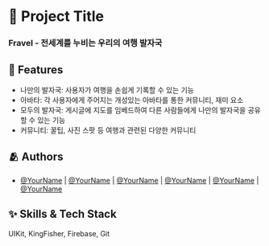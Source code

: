 # :iphone: Project Title

### Fravel - 전세계를 누비는 우리의 여행 발자국


## :pushpin: Features
- 나만의 발자국: 사용자가 여행을 손쉽게 기록할 수 있는 기능
- 아바타: 각 사용자에게 주어지는 개성있는 아바타를 통한 커뮤니티, 재미 요소
- 모두의 발자국: 게시글에 지도를 임베드하여 다른 사람들에게 나만의 발자국을 공유할 수 있는 기능
- 커뮤니티: 꿀팁, 사진 스팟 등 여행과 관련된 다양한 커뮤니티


## :people_hugging: Authors

- [@YourName](https://www.github.com/) | [@YourName](https://www.github.com/) | [@YourName](https://www.github.com/) | [@YourName](https://www.github.com/) | [@YourName](https://www.github.com/) | [@YourName](https://www.github.com/)



## :sparkles: Skills & Tech Stack
UIKit, KingFisher, Firebase, Git
